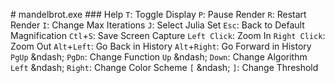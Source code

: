 #   m a n d e l b r o t . e x e  
  
 # # #   H e l p  
  
 ` T ` :     T o g g l e   D i s p l a y  
 ` P ` :     P a u s e   R e n d e r  
 ` R ` :     R e s t a r t   R e n d e r  
 ` I ` :     C h a n g e   M a x   I t e r a t i o n s  
 ` J ` :     S e l e c t   J u l i a   S e t  
  
 ` E s c ` :     B a c k   t o   D e f a u l t   M a g n i f i c a t i o n  
  
 ` C t l ` + ` S ` :     S a v e   S c r e e n   C a p t u r e  
  
 ` L e f t   C l i c k ` :     Z o o m   I n  
 ` R i g h t   C l i c k ` :     Z o o m   O u t  
  
 ` A l t ` + ` L e f t ` :     G o   B a c k   i n   H i s t o r y  
 ` A l t ` + ` R i g h t ` :     G o   F o r w a r d   i n   H i s t o r y  
  
 ` P g U p `   & n d a s h ;   ` P g D n ` :     C h a n g e   F u n c t i o n  
 ` U p `   & n d a s h ;   ` D o w n ` :     C h a n g e   A l g o r i t h m  
 ` L e f t `   & n d a s h ;   ` R i g h t ` :     C h a n g e   C o l o r   S c h e m e  
 ` [ `   & n d a s h ;   ` ] ` :     C h a n g e   T h r e s h o l d 